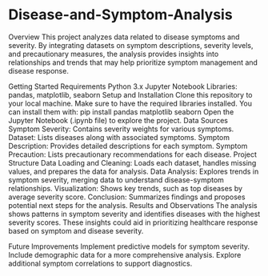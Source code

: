 # Disease-and-Symptom-Analysis
Overview
This project analyzes data related to disease symptoms and severity. By integrating datasets on symptom descriptions, severity levels, and precautionary measures, the analysis provides insights into relationships and trends that may help prioritize symptom management and disease response.

Getting Started
Requirements
Python 3.x
Jupyter Notebook
Libraries: pandas, matplotlib, seaborn
Setup and Installation
Clone this repository to your local machine.
Make sure to have the required libraries installed. You can install them with:
pip install pandas matplotlib seaborn
Open the Jupyter Notebook (.ipynb file) to explore the project.
Data Sources
Symptom Severity: Contains severity weights for various symptoms.
Dataset: Lists diseases along with associated symptoms.
Symptom Description: Provides detailed descriptions for each symptom.
Symptom Precaution: Lists precautionary recommendations for each disease.
Project Structure
Data Loading and Cleaning: Loads each dataset, handles missing values, and prepares the data for analysis.
Data Analysis: Explores trends in symptom severity, merging data to understand disease-symptom relationships.
Visualization: Shows key trends, such as top diseases by average severity score.
Conclusion: Summarizes findings and proposes potential next steps for the analysis.
Results and Observations
The analysis shows patterns in symptom severity and identifies diseases with the highest severity scores. These insights could aid in prioritizing healthcare response based on symptom and disease severity.

Future Improvements
Implement predictive models for symptom severity.
Include demographic data for a more comprehensive analysis.
Explore additional symptom correlations to support diagnostics.
